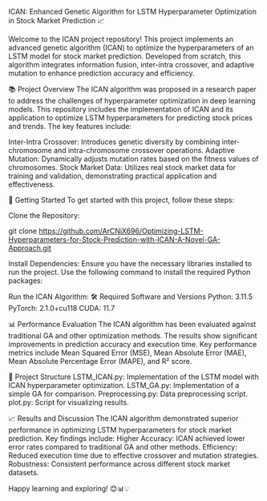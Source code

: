 ICAN: Enhanced Genetic Algorithm for LSTM Hyperparameter Optimization in Stock Market Prediction 📈

Welcome to the ICAN project repository! This project implements an advanced genetic algorithm (ICAN) to optimize the hyperparameters of an LSTM model for stock market prediction. Developed from scratch, this algorithm integrates information fusion, inter-intra crossover, and adaptive mutation to enhance prediction accuracy and efficiency.

📚 Project Overview
The ICAN algorithm was proposed in a research paper to address the challenges of hyperparameter optimization in deep learning models. This repository includes the implementation of ICAN and its application to optimize LSTM hyperparameters for predicting stock prices and trends. The key features include:

Inter-Intra Crossover: Introduces genetic diversity by combining inter-chromosome and intra-chromosome crossover operations.
Adaptive Mutation: Dynamically adjusts mutation rates based on the fitness values of chromosomes.
Stock Market Data: Utilizes real stock market data for training and validation, demonstrating practical application and effectiveness.

🚀 Getting Started
To get started with this project, follow these steps:

Clone the Repository:

git clone https://github.com/ArCNiX696/Optimizing-LSTM-Hyperparameters-for-Stock-Prediction-with-ICAN-A-Novel-GA-Approach.git

Install Dependencies:
Ensure you have the necessary libraries installed to run the project. Use the following command to install the required Python packages:

Run the ICAN Algorithm:
🛠️ Required Software and Versions
Python: 3.11.5
PyTorch: 2.1.0+cu118
CUDA: 11.7

📊 Performance Evaluation
The ICAN algorithm has been evaluated against traditional GA and other optimization methods. The results show significant improvements in prediction accuracy and execution time. Key performance metrics include Mean Squared Error (MSE), Mean Absolute Error (MAE), Mean Absolute Percentage Error (MAPE), and R² score.

📁 Project Structure
LSTM_ICAN.py: Implementation of the LSTM model with ICAN hyperparameter optimization.
LSTM_GA.py: Implementation of a simple GA for comparison.
Preprocessing.py: Data preprocessing script.
plot.py: Script for visualizing results.

📈 Results and Discussion
The ICAN algorithm demonstrated superior performance in optimizing LSTM hyperparameters for stock market prediction. Key findings include:
Higher Accuracy: ICAN achieved lower error rates compared to traditional GA and other methods.
Efficiency: Reduced execution time due to effective crossover and mutation strategies.
Robustness: Consistent performance across different stock market datasets.

Happy learning and exploring! 😊📊💡
